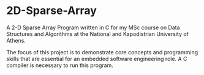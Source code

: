 # 2D-Sparse-Array

A 2-D Sparse Array Program written in C for my MSc course on Data Structures and Algorithms at the National and Kapodistrian University of Athens.

The focus of this project is to demonstrate core concepts and programming skills that are essential for an embedded software engineering role. A C compiler is necessary to run this program.
